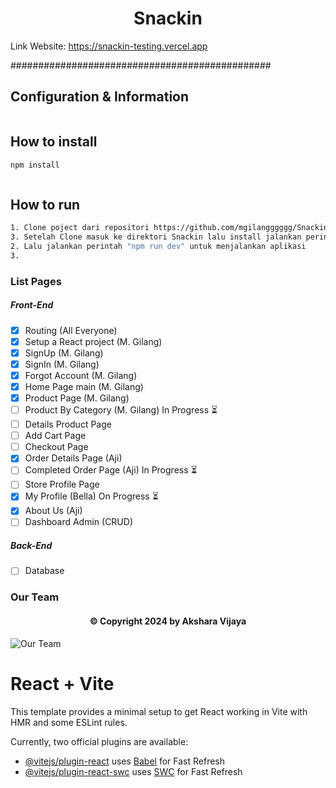 
# <h1 align="center">Snackin</h1>

Link Website: https://snackin-testing.vercel.app

###############################################

## Configuration & Information
```bash
```


## How to install
```bash
npm install
```

```bash

```

## How to run
```bash
1. Clone poject dari repositori https://github.com/mgilangggggg/Snackin
3. Setelah Clone masuk ke direktori Snackin lalu install jalankan perintah "npm install" di terminal
2. Lalu jalankan perintah "npm run dev" untuk menjalankan aplikasi
3. 
```

### List Pages
##### Front-End
- [x] Routing (All Everyone)
- [x] Setup a React project (M. Gilang)
- [x] SignUp (M. Gilang)
- [x] SignIn (M. Gilang)
- [x] Forgot Account (M. Gilang)
- [x] Home Page main (M. Gilang)
- [x] Product Page (M. Gilang)
- [ ] Product By Category (M. Gilang) In Progress ⏳
- [ ] Details Product Page
- [ ] Add Cart Page
- [ ] Checkout Page
- [x] Order Details Page (Aji)
- [ ] Completed Order Page (Aji) In Progress ⏳
- [ ] Store Profile Page
- [x] My Profile (Bella) On Progress ⏳
- [x] About Us (Aji)
- [ ] Dashboard Admin (CRUD)
  
##### Back-End
- [ ] Database

### Our Team

<h4 align="center">©️ Copyright 2024 by Akshara Vijaya</h4>

![Our Team](https://github.com/mgilangggggg/Snackin/assets/96936728/bdfb0a84-5bb1-498d-b2c9-551a98989c5c)

# React + Vite

This template provides a minimal setup to get React working in Vite with HMR and some ESLint rules.

Currently, two official plugins are available:

- [@vitejs/plugin-react](https://github.com/vitejs/vite-plugin-react/blob/main/packages/plugin-react/README.md) uses [Babel](https://babeljs.io/) for Fast Refresh
- [@vitejs/plugin-react-swc](https://github.com/vitejs/vite-plugin-react-swc) uses [SWC](https://swc.rs/) for Fast Refresh
